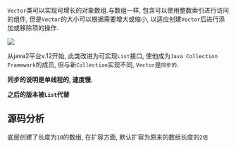 `Vector`类可以实现可增长的对象数组.与数组一样, 包含可以使用整数索引进行访问的组件, 但是`Vector`的大小可以根据需要增大或缩小, 以适应创建`Vector`后进行添加或移除项的操作.

![](https://pic.superbed.cn/item/5dfee3c676085c32891bb3c1.jpg)

从java2平台v.12开始, 此类改进为可实现`List`接口, 使他成为`Java Collection Framework`的成员, 但与新`Collection`实现不同, `Vector`是`同步的`.

**同步的说明是单线程的, 速度慢.** 

**之后的版本被`List`代替**

## 源码分析

底层创建了长度为`10`的数组, 在扩容方面, 默认扩容为原来的数组长度的`2倍`



